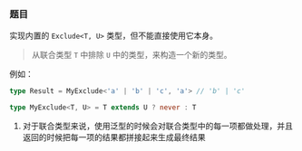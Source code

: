  ### 题目

  实现内置的 `Exclude<T, U>` 类型，但不能直接使用它本身。

  > 从联合类型 `T` 中排除 `U` 中的类型，来构造一个新的类型。

  例如：

  ```ts
  type Result = MyExclude<'a' | 'b' | 'c', 'a'> // 'b' | 'c'

  type MyExclude<T, U> = T extends U ? never : T
  ```

  1. 对于联合类型来说，使用泛型的时候会对联合类型中的每一项都做处理，并且返回的时候把每一项的结果都拼接起来生成最终结果

